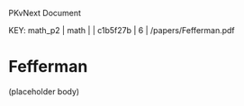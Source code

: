 PKvNext Document

KEY: math_p2 | math |  | c1b5f27b | 6 | /papers/Fefferman.pdf
<!-- PK START doc=math_p2 -->
# Fefferman

(placeholder body)
<!-- PK END doc=math_p2 -->
